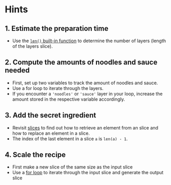 # Hints

## 1. Estimate the preparation time

- Use the [`len()` built-in function][len-builtin] to determine the number of layers (length of the layers slice).

## 2. Compute the amounts of noodles and sauce needed

- First, set up two variables to track the amount of noodles and sauce.
- Use a for loop to iterate through the layers.
- If you encounter a `'noodles'` or `'sauce'` layer in your loop, increase the amount stored in the respective variable accordingly.

## 3. Add the secret ingredient

- Revisit [slices][concept-slices] to find out how to retrieve an element from an slice and how to replace an element in a slice.
- The index of the last element in a slice `a` is `len(a) - 1`.

## 4. Scale the recipe

- First make a new slice of the same size as the input slice
- Use a [for loop][for-loop] to iterate through the input slice and generate the output slice

[len-builtin]: https://pkg.go.dev/builtin#len
[concept-slices]: /tracks/go/concepts/slices
[for-loop]: https://tour.golang.org/flowcontrol/1
